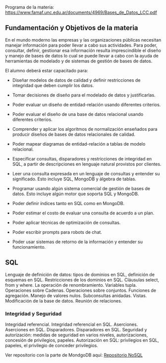 Programa de la materia: https://www.famaf.unc.edu.ar/documents/4969/Bases_de_Datos_LCC.pdf

## Fundamentación y Objetivos de la materia
En el mundo moderno las empresas y las organizaciones públicas necesitan manejar información
para poder llevar a cabo sus actividades. Para poder, consultar, definir, gestionar esa información
resulta imprescindible el diseño y manejo de bases de datos lo cual se puede llevar a cabo con la
ayuda de herramientas de modelado y de sistemas de gestión de bases de datos.

El alumno deberá estar capacitado para:

* Diseñar modelos de datos de calidad y definir restricciones de integridad
que deben cumplir los datos.

* Tomar decisiones de diseño para el modelado de datos y justificarlas.
* Poder evaluar un diseño de entidad-relación usando diferentes criterios.
* Poder evaluar el diseño de una base de datos relacional usando diferentes
criterios.
* Comprender y aplicar los algoritmos de normalización enseñados para producir diseños de bases
de datos relacionales de calidad.
* Poder mapear diagramas de entidad-relación a tablas de modelo relacional.
* Especificar consultas, disparadores y restricciones de integridad en
SQL, a partir de descripciones en lenguaje natural provistos por clientes.
* Leer una consulta expresada en un lenguaje de consultas y entender su
significado. Esto incluye SQL, MongoDB y álgebra de tablas.
* Programar usando algún sistema comercial de gestión de bases de datos. Esto incluye algún
motor que soporta SQL y MongoDB.
* Poder definir índices tanto en SQL como en MongoDB.
* Poder estimar el costo de evaluar una consulta de acuerdo a un plan.
* Poder aplicar técnicas de optimización de consultas.
* Poder escribir prompts para robots de chat.
* Poder usar sistemas de retorno de la información y entender su funcionamiento.

## SQL
Lenguaje de definición de datos: tipos de dominios en SQL, definición de esquemas en SQL.
Restricciones de los dominios en SQL. Cláusulas select, from y where. La operación de
renombramiento. Variables tupla. Operaciones sobre Cadenas. Operaciones sobre conjuntos.
Funciones de agregación. Manejo de valores nulos. Subconsultas anidadas. Vistas. Modificación
de la base de datos. Reunión de relaciones.
### Integridad y Seguridad
Integridad referencial. Integridad referencial en SQL. Aserciones. Aserciones en SQL.
Disparadores. Disparadores en SQL. Seguridad y autorización: medidas de seguridad en varios
niveles, autorizaciones, concesión de privilegios, papeles. Autorización en SQL: privilegios en
SQL, papeles, el privilegio de conceder privilegios.



Ver repositorio con la parte de MondgoDB aquí: [Repositorio NoSQL](https://github.com/Conyweasley/NoSQL)
